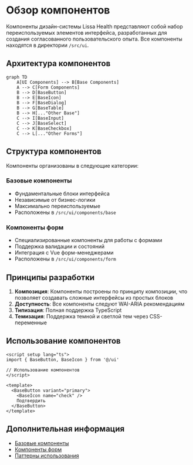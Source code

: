 # Обзор компонентов

Компоненты дизайн-системы Lissa Health представляют собой набор переиспользуемых элементов интерфейса, разработанных для создания согласованного пользовательского опыта. Все компоненты находятся в директории `/src/ui`.

## Архитектура компонентов

```mermaid
graph TD
    A[UI Components] --> B[Base Components]
    A --> C[Form Components]
    B --> D[BaseButton]
    B --> E[BaseIcon]
    B --> F[BaseDialog]
    B --> G[BaseTable]
    B --> H[..."Other Base"] 
    C --> I[BaseInput]
    C --> J[BaseSelect]
    C --> K[BaseCheckbox]
    C --> L[..."Other Forms"]
```

## Структура компонентов

Компоненты организованы в следующие категории:

### Базовые компоненты
- Фундаментальные блоки интерфейса
- Независимые от бизнес-логики
- Максимально переиспользуемые
- Расположены в `/src/ui/components/base`

### Компоненты форм
- Специализированные компоненты для работы с формами
- Поддержка валидации и состояний
- Интеграция с Vue форм-менеджерами
- Расположены в `/src/ui/components/form`

## Принципы разработки

1. **Композиция**: Компоненты построены по принципу композиции, что позволяет создавать сложные интерфейсы из простых блоков
2. **Доступность**: Все компоненты следуют WAI-ARIA рекомендациям
3. **Типизация**: Полная поддержка TypeScript
4. **Темизация**: Поддержка темной и светлой тем через CSS-переменные

## Использование компонентов

```vue
<script setup lang="ts">
import { BaseButton, BaseIcon } from '@/ui'

// Использование компонентов
</script>

<template>
  <BaseButton variant="primary">
    <BaseIcon name="check" />
    Подтвердить
  </BaseButton>
</template>
```

## Дополнительная информация

- [Базовые компоненты](/components/base-components)
- [Компоненты форм](/components/form-components)
- [Паттерны использования](/components/patterns) 